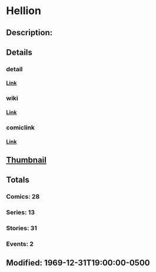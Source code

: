 # Hellion
## Description: 
## Details
### detail
#### [Link](http://marvel.com/characters/945/hellion?utm_campaign=apiRef&utm_source=225578a89fc76f3d20fbffda5d17a88d)
### wiki
#### [Link](http://marvel.com/universe/Hellion?utm_campaign=apiRef&utm_source=225578a89fc76f3d20fbffda5d17a88d)
### comiclink
#### [Link](http://marvel.com/comics/characters/1010678/hellion?utm_campaign=apiRef&utm_source=225578a89fc76f3d20fbffda5d17a88d)
## [Thumbnail](http://i.annihil.us/u/prod/marvel/i/mg/6/c0/4c0038ee5a898.jpg)
## Totals
### Comics: 28
### Series: 13
### Stories: 31
### Events: 2
## Modified: 1969-12-31T19:00:00-0500